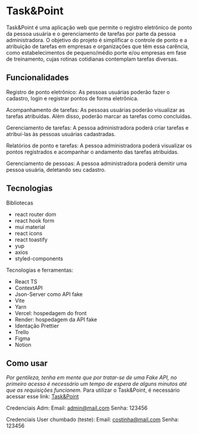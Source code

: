 # Task&Point

Task&Point é uma aplicação web que permite o registro eletrônico de ponto da pessoa usuária e o gerenciamento de tarefas por parte da pessoa administradora. O objetivo do projeto é simplificar o controle de ponto e a atribuição de tarefas em empresas e organizações que têm essa carência, como estabelecimentos de pequeno/médio porte e/ou empresas em fase de treinamento, cujas rotinas cotidianas contemplam tarefas diversas.

## Funcionalidades

Registro de ponto eletrônico: As pessoas usuárias poderão fazer o cadastro, login e registrar pontos de forma eletrônica.

Acompanhamento de tarefas: As pessoas usuárias poderão visualizar as tarefas atribuídas. Além disso, poderão marcar as tarefas como concluídas.

Gerenciamento de tarefas: A pessoa administradora poderá criar tarefas e atribuí-las às pessoas usuárias cadastradas.

Relatórios de ponto e tarefas: A pessoa administradora poderá visualizar os pontos registrados e acompanhar o andamento das tarefas atribuídas.

Gerenciamento de pessoas: A pessoa administradora poderá demitir uma pessoa usuária, deletando seu cadastro.

## Tecnologias

Bibliotecas

- react router dom
- react hook form
- mui material
- react icons
- react toastify
- yup
- axios
- styled-components

Tecnologias e ferramentas:

- React TS
- ContextAPI
- Json-Server como API fake
- Vite
- Yarn
- Vercel: hospedagem do front
- Render: hospedagem da API fake
- Identação Prettier
- Trello
- Figma
- Notion

## Como usar

*Por gentileza, tenha em mente que por tratar-se de uma Fake API, no primeiro acesso é necessário um tempo de espera de alguns minutos até que as requisições funcionem.*
Para utilizar o Task&Point, é necessário acessar esse link: <a href="https://task-and-point.vercel.app/">Task&Point</a>

Credenciais Adm:
Email: admin@mail.com
Senha: 123456

Credenciais User chumbado (teste):
Email: costinha@mail.com
Senha: 123456
